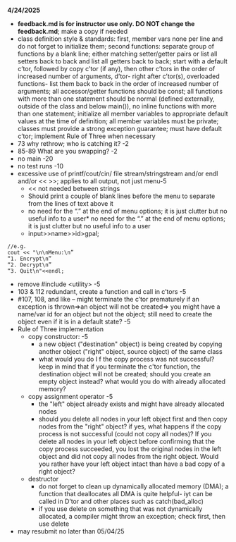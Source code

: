 
**4/24/2025**
*  **feedback.md is for instructor use only. DO NOT change the feedback.md**; make a copy if needed
* class definition style & standards:  first, member vars  none per line and do not forget to initialize them;  second functions: separate group of functions  by a blank line; either matching setter/getter pairs or list all setters back to back and list all getters back to back; start with a default c’tor, followed by  copy c’tor (if any), then other c’tors in the order of increased number of arguments, d’tor- right after c’tor(s), overloaded functions- list them back to back in the order of increased number of arguments;  all accessor/getter functions should be const; all functions with more than one statement should be normal (defined externally, outside of the class and below main()), no inline functions with more than one statement; initialize all member variables to appropriate default values at the time of definition; all member variables must be private; classes must provide a strong exception guarantee; must have default c’tor; implement Rule of Three when necessary
*  73 why rethrow; who is catching it? -2
* 85-89 What are you swapping? -2
* no main -20
* no test runs -10
* excessive use of printf/cout/cin/ file stream/stringstream and/or endl and/or << >>; applies to all output, not just menu-5
  * << not needed between strings
  * Should print a couple of blank lines before the menu to separate from the lines of text above it
  * no need for the “.” at the end of menu options; it is just clutter but no useful info to a user* no need for the “.” at the end of menu options; it is just clutter but no useful info to a user
  * input>>name>>id>gpal;
```text
//e.g.
cout << "\n\nMenu:\n”
“1. Encrypt\n”
“2. Decrypt\n”
“3. Quit\n"<<endl;
```
* remove #include \<utility\> -5
* 103 &  112 redundant, create a function and call in c’tors -5
* #107, 108, and like –  might terminate the c’tor prematurely if an exception is thrown=>an object will not be created=> you might have a name/var id for an object but not the object; still need to create the object even if it is in a default state? -5
* Rule of Three implementation
  * copy constructor:  -5
    * a new object ("destination" object) is being created by copying another object ("right" object, source object) of the same class
    * what would you do I f the copy process was not successful? keep in mind that if you terminate the c'tor function, the destination object will not be created; should you create an empty object instead? what would you do with already allocated memory?
  * copy assignment operator -5
    * the "left" object already exists and might have already allocated nodes
    * should you delete all nodes in your left object first and then copy nodes from the "right"  object? if yes, what happens if the copy process is not successful (could not copy all nodes)? If you delete all nodes in your left object before confirming that the copy process succeeded, you lost the original nodes in the left object and did not copy all nodes from the right object. Would you rather have your left object intact than have a bad copy of a right object?
  * destructor
    * do not forget to clean up dynamically allocated memory (DMA);  a function that deallocates all DMA is quite helpful- iyt can be called  in D’tor and other places such as catch(bad_alloc)
    * if you use delete on something that was not dynamically allocated, a compiler might throw an exception; check first, then use delete
* may resubmit no later than 05/04/25


